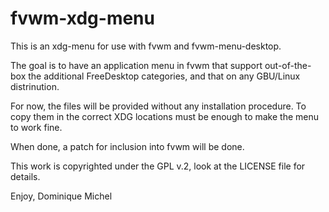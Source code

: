 fvwm-xdg-menu
=============

This is an xdg-menu for use with fvwm and fvwm-menu-desktop.

The goal is to have an application menu in fvwm that support
out-of-the-box the additional FreeDesktop categories, and that
on any GBU/Linux distrinution.

For now, the files will be provided without any installation
procedure. To copy them in the correct XDG locations must be
enough to make the menu to work fine.

When done, a patch for inclusion into fvwm will be done.

This work is copyrighted under the GPL v.2, look at the
LICENSE file for details.

Enjoy,
Dominique Michel